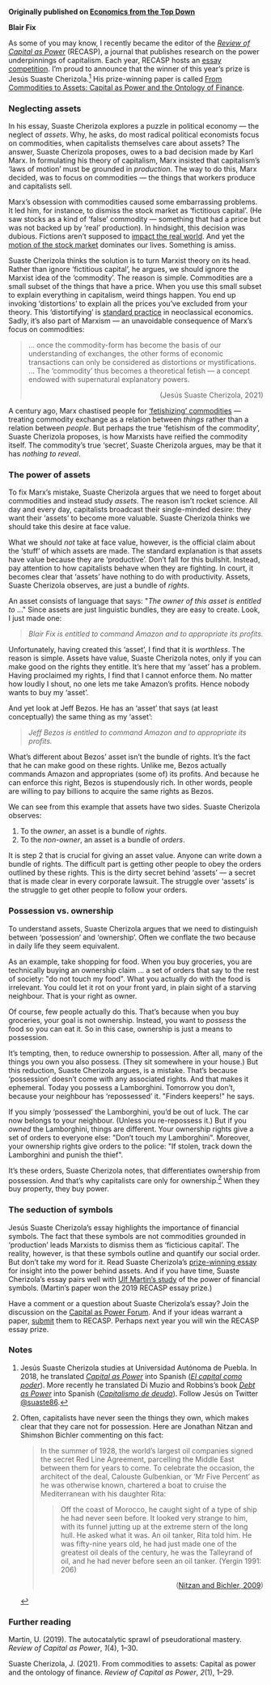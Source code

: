 <b>Originally published on <a href="https://economicsfromthetopdown.com/">Economics from the Top Down</a></b>

<b>Blair Fix</b>


<p>As some of you may know, I recently became the editor of the <a href="https://capitalaspower.com/recasp/" target="_blank" rel="noopener"><em>Review of Capital as Power</em></a> (RECASP), a journal that publishes research on the power underpinnings of capitalism. Each year, RECASP hosts an <a href="https://capitalaspower.com/recasp/annual-essay-prize/" target="_blank" rel="noopener">essay competition</a>. I&rsquo;m proud to announce that the winner of this year&rsquo;s prize is Jesús Suaste Cherizola.<a href="#fn1" class="footnoteRef" id="fnref1" ><sup>1</sup></a> His prize-winning paper is called <a href="https://capitalaspower.com/2021/05/cherizola-from-commodities-to-assets/" target="_blank" rel="noopener">From Commodities to Assets: Capital as Power and the Ontology of Finance</a>.</p>

<h3 id="neglecting-assets" target="_blank">Neglecting assets</h3>
<p>In his essay, Suaste Cherizola explores a puzzle in political economy &mdash; the neglect of <em>assets</em>. Why, he asks, do most radical political economists focus on commodities, when capitalists themselves care about assets? The answer, Suaste Cherizola proposes, owes to a bad decision made by Karl Marx. In formulating his theory of capitalism, Marx insisted that capitalism&rsquo;s &lsquo;laws of motion&rsquo; must be grounded in <em>production</em>. The way to do this, Marx decided, was to focus on commodities &mdash; the things that workers produce and capitalists sell.</p>

<p>Marx&rsquo;s obsession with commodities caused some embarrassing problems. It led him, for instance, to dismiss the stock market as &lsquo;fictitious capital&rsquo;. (He saw stocks as a kind of &lsquo;false&rsquo; commodity &mdash; something that had a price but was not backed up by &lsquo;real&rsquo; production). In hindsight, this decision was dubious. Fictions aren&rsquo;t supposed to <a href="https://economicsfromthetopdown.com/2020/10/05/how-the-history-of-class-struggle-is-written-on-the-stock-market/" target="_blank" rel="noopener">impact the real world</a>. And yet the <a href="https://economicsfromthetopdown.com/2020/09/04/stocks-are-up-wages-are-down-what-does-it-mean/" target="_blank" rel="noopener">motion of the stock market</a> dominates our lives. Something is amiss.</p>

<p>Suaste Cherizola thinks the solution is to turn Marxist theory on its head. Rather than ignore &lsquo;fictitious capital&rsquo;, he argues, we should ignore the Marxist idea of the &lsquo;commodity&rsquo;. The reason is simple. Commodities are a small subset of the things that have a price. When you use this small subset to explain everything in capitalism, weird things happen. You end up invoking &lsquo;distortions&rsquo; to explain all the prices you&rsquo;ve excluded from your theory. This &lsquo;distortifying&rsquo; is <a href="http://bnarchives.yorku.ca/655/2/20200900_bn_what_do_economists_mean_evonomics.html" target="_blank" rel="noopener">standard practice</a> in neoclassical economics. Sadly, it&rsquo;s also part of Marxism &mdash; an unavoidable consequence of Marx&rsquo;s focus on commodities:</p>

<blockquote>
<p>&#8230; once the commodity-form has become the basis of our understanding of exchanges, the other forms of economic transactions can only be considered as distortions or mystifications. &#8230; The ‘commodity’ thus becomes a theoretical fetish — a concept endowed with supernatural explanatory powers.</p>

<div style="text-align:right" target="_blank">
(Jesús Suaste Cherizola, 2021)
</div>
</blockquote>
<p>A century ago, Marx chastised people for <a href="https://en.wikipedia.org/wiki/Commodity_fetishism" target="_blank" rel="noopener">&lsquo;fetishizing&rsquo; commodities</a> &mdash; treating commodity exchange as a relation between <em>things</em> rather than a relation between <em>people</em>. But perhaps the true &lsquo;fetishism of the commodity&rsquo;, Suaste Cherizola proposes, is how Marxists have reified the commodity itself. The commodity&rsquo;s true &lsquo;secret&rsquo;, Suaste Cherizola argues, may be that it has <em>nothing to reveal</em>.</p>

<h3 id="the-power-of-assets" target="_blank">The power of assets</h3>
<p>To fix Marx&rsquo;s mistake, Suaste Cherizola argues that we need to forget about commodities and instead study <em>assets</em>. The reason isn&rsquo;t rocket science. All day and every day, capitalists broadcast their single-minded desire: they want their &lsquo;assets&rsquo; to become more valuable. Suaste Cherizola thinks we should take this desire at face value.</p>

<p>What we should <em>not</em> take at face value, however, is the official claim about the &lsquo;stuff&rsquo; of which assets are made. The standard explanation is that assets have value because they are &lsquo;productive&rsquo;. Don&rsquo;t fall for this bullshit. Instead, pay attention to how capitalists behave when they are fighting. In court, it becomes clear that &lsquo;assets&rsquo; have nothing to do with productivity. Assets, Suaste Cherizola observes, are just a bundle of <em>rights</em>.</p>

<p>An asset consists of language that says: &quot;<em>The owner of this asset is entitled to</em> &#8230;&quot; Since assets are just linguistic bundles, they are easy to create. Look, I just made one:</p>

<blockquote>
<p><em>Blair Fix is entitled to command Amazon and to appropriate its profits.</em></p>

</blockquote>
<p>Unfortunately, having created this &lsquo;asset&rsquo;, I find that it is <em>worthless</em>. The reason is simple. Assets have value, Suaste Cherizola notes, only if you can make good on the rights they entitle. It&rsquo;s here that my &lsquo;asset&rsquo; has a problem. Having proclaimed my rights, I find that I cannot enforce them. No matter how loudly I shout, no one lets me take Amazon&rsquo;s profits. Hence nobody wants to buy my &lsquo;asset&rsquo;.</p>

<p>And yet look at Jeff Bezos. He has an &lsquo;asset&rsquo; that says (at least conceptually) the same thing as my &lsquo;asset&rsquo;:</p>

<blockquote>
<p><em>Jeff Bezos is entitled to command Amazon and to appropriate its profits.</em></p>

</blockquote>
<p>What&rsquo;s different about Bezos&rsquo; asset isn&rsquo;t the bundle of rights. It&rsquo;s the fact that he can make good on these rights. Unlike me, Bezos actually commands Amazon and appropriates (some of) its profits. And because he can enforce this right, Bezos is stupendously rich. In other words, people are willing to pay billions to acquire the same rights as Bezos.</p>

<p>We can see from this example that assets have two sides. Suaste Cherizola observes:</p>

<ol style="list-style-type: decimal" target="_blank">
<li>To the <em>owner</em>, an asset is a bundle of <em>rights</em>.</li>
<li>To the <em>non-owner</em>, an asset is a bundle of <em>orders</em>.</li>
</ol>
<p>It is step 2 that is crucial for giving an asset value. Anyone can write down a bundle of rights. The difficult part is getting other people to obey the orders outlined by these rights. This is the dirty secret behind &lsquo;assets&rsquo; &mdash; a secret that is made clear in every corporate lawsuit. The struggle over &lsquo;assets&rsquo; is the struggle to get other people to follow your orders.</p>

<h3 id="possession-vs.-ownership" target="_blank">Possession vs. ownership</h3>
<p>To understand assets, Suaste Cherizola argues that we need to distinguish between &lsquo;possession&rsquo; and &lsquo;ownership&rsquo;. Often we conflate the two because in daily life they seem equivalent.</p>

<p>As an example, take shopping for food. When you buy groceries, you are technically buying an ownership claim &#8230; a set of orders that say to the rest of society: &quot;do not touch my food&quot;. What you actually do with the food is irrelevant. You could let it rot on your front yard, in plain sight of a starving neighbour. That is your right as owner.</p>

<p>Of course, few people actually do this. That&rsquo;s because when you buy groceries, your goal is not ownership. Instead, you want to <em>possess</em> the food so you can eat it. So in this case, ownership is just a means to possession.</p>

<p>It&rsquo;s tempting, then, to reduce ownership to possession. After all, many of the things you own you also possess. (They sit somewhere in your house.) But this reduction, Suaste Cherizola argues, is a mistake. That&rsquo;s because &lsquo;possession&rsquo; doesn&rsquo;t come with any associated rights. And that makes it ephemeral. Today you possess a Lamborghini. Tomorrow you don&rsquo;t, because your neighbour has &lsquo;repossessed&rsquo; it. &quot;Finders keepers!&quot; he says.</p>

<p>If you simply &lsquo;possessed&rsquo; the Lamborghini, you&rsquo;d be out of luck. The car now belongs to your neighbour. (Unless you re-repossess it.) But if you <em>owned</em> the Lamborghini, things are different. Your ownership rights give a set of orders to everyone else: &quot;Don&rsquo;t touch my Lamborghini&quot;. Moreover, your ownership rights give orders to the police: &quot;If stolen, track down the Lamborghini and punish the thief&quot;.</p>

<p>It&rsquo;s these orders, Suaste Cherizola notes, that differentiates ownership from possession. And that&rsquo;s why capitalists care only for ownership.<a href="#fn2" class="footnoteRef" id="fnref2" ><sup>2</sup></a> When they buy property, they buy power.</p>

<h3 id="the-seduction-of-symbols" target="_blank">The seduction of symbols</h3>
<p>Jesús Suaste Cherizola&rsquo;s essay highlights the importance of financial symbols. The fact that these symbols are not commodities grounded in &lsquo;production&rsquo; leads Marxists to dismiss them as &lsquo;ficticious capital&rsquo;. The reality, however, is that these symbols outline and quantify our social order. But don&rsquo;t take my word for it. Read Suaste Cherizola&rsquo;s <a href="https://capitalaspower.com/2021/05/cherizola-from-commodities-to-assets/" target="_blank" rel="noopener">prize-winning essay</a> for insight into the power behind assets. And if you have time, Suaste Cherizola&rsquo;s essay pairs well with <a href="http://bnarchives.yorku.ca/606/" target="_blank" rel="noopener">Ulf Martin&rsquo;s study</a> of the power of financial symbols. (Martin&rsquo;s paper won the 2019 RECASP essay prize.)</p>

<p>Have a comment or a question about Suaste Cherizola&rsquo;s essay? Join the discussion on the <a href="https://capitalaspower.com/casp-forum/topic/cherizolas-from-commodities-to-assets-the-2021-recasp-essay-prize/" target="_blank" rel="noopener">Capital as Power Forum</a>. And if your ideas warrant a paper, <a href="https://capitalaspower.com/recasp/guidelines/" target="_blank" rel="noopener">submit</a> them to RECASP. Perhaps next year you will win the RECASP essay prize.</p>

<p></p>

<h3 id="notes" target="_blank">Notes</h3>
<div class="footnotes" target="_blank">
 
<ol>
<li id="fn1" target="_blank"><p>Jesús Suaste Cherizola studies at Universidad Autónoma de Puebla. In 2018, he translated <a href="http://bnarchives.yorku.ca/259/" target="_blank" rel="noopener"><em>Capital as Power</em></a> into Spanish (<a href="http://bnarchives.yorku.ca/541/" target="_blank" rel="noopener"><em>El capital como poder</em></a>). More recently he translated Di Muzio and Robbins&rsquo;s book <a href="http://bnarchives.yorku.ca/509/" target="_blank" rel="noopener"><em>Debt as Power</em></a> into Spanish (<a href="http://bnarchives.yorku.ca/659/" target="_blank" rel="noopener"><em>Capitalismo de deuda</em></a>). Follow Jesús on Twitter <a href="https://twitter.com/suaste86" target="_blank" rel="noopener"><span class="citation" target="_blank">@suaste86</span></a>.<a href="#fnref1" >↩</a></p>
</li>
<li id="fn2" target="_blank"><p>Often, capitalists have never seen the things they own, which makes clear that they care not for possession. Here are Jonathan Nitzan and Shimshon Bichler commenting on this fact:</p>

<blockquote>
<p>In the summer of 1928, the world’s largest oil companies signed the secret Red Line Agreement, parcelling the Middle East between them for years to come. To celebrate the occasion, the architect of the deal, Calouste Gulbenkian, or ‘Mr Five Percent’ as he was otherwise known, chartered a boat to cruise the Mediterranean with his daughter Rita:</p>

<blockquote>
<p>Off the coast of Morocco, he caught sight of a type of ship he had never seen before. It looked very strange to him, with its funnel jutting up at the extreme stern of the long hull. He asked what it was. An oil tanker, Rita told him. He was fifty-nine years old, he had just made one of the greatest oil deals of the century, he was the Talleyrand of oil, and he had never before seen an oil tanker. (Yergin 1991: 206)</p>

</blockquote>
<div style="text-align:right" target="_blank">
(<a href="http://bnarchives.yorku.ca/259/" target="_blank" rel="noopener">Nitzan and Bichler, 2009</a>)
</div>
</blockquote>
<a href="#fnref2" >↩</a></li>
</ol>
</div>
<h3>Further reading</h3>
<div id="refs" class="references">
<div id="ref-martin_autocatalytic_2019">
<p>Martin, U. (2019). The autocatalytic sprawl of pseudorational mastery. <em>Review of Capital as Power</em>, <em>1</em>(4), 1–30.</p>
</div>
<div id="ref-suaste_commodities_2021">
<p>Suaste Cherizola, J. (2021). From commodities to assets: Capital as power and the ontology of finance. <em>Review of Capital as Power</em>, <em>2</em>(1), 1–29.</p>
</div>
</div>


